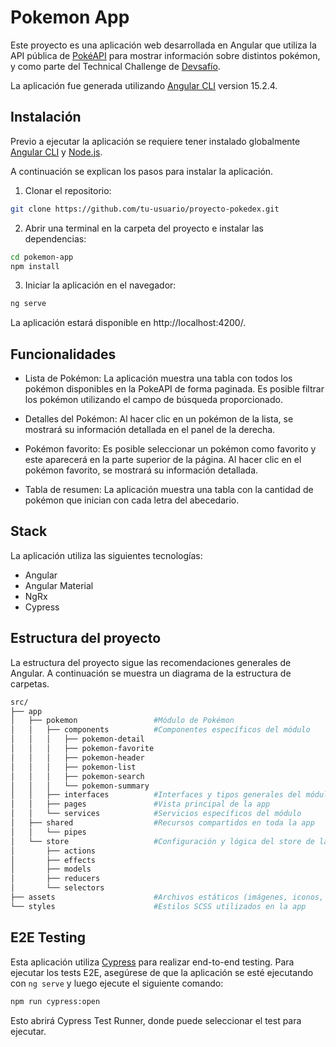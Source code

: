 # Pokemon App

Este proyecto es una aplicación web desarrollada en Angular que utiliza la API pública de [PokéAPI](https://pokeapi.co/) para mostrar información sobre distintos pokémon, y como parte del Technical Challenge de [Devsafío](https://devsafio.com/).

La aplicación fue generada utilizando [Angular CLI](https://github.com/angular/angular-cli) version 15.2.4.

## Instalación

Previo a ejecutar la aplicación se requiere tener instalado globalmente [Angular CLI](https://github.com/angular/angular-cli) y [Node.js](https://nodejs.org/).

A continuación se explican los pasos para instalar la aplicación.

1. Clonar el repositorio:

```bash
git clone https://github.com/tu-usuario/proyecto-pokedex.git
```

2. Abrir una terminal en la carpeta del proyecto e instalar las dependencias:

```bash
cd pokemon-app
npm install
```

3. Iniciar la aplicación en el navegador:

```bash
ng serve
```

La aplicación estará disponible en http://localhost:4200/.

## Funcionalidades

- Lista de Pokémon: La aplicación muestra una tabla con todos los pokémon disponibles en la PokeAPI de forma paginada. Es posible filtrar los pokémon utilizando el campo de búsqueda proporcionado.

- Detalles del Pokémon: Al hacer clic en un pokémon de la lista, se mostrará su información detallada en el panel de la derecha.

- Pokémon favorito: Es posible seleccionar un pokémon como favorito y este aparecerá en la parte superior de la página. Al hacer clic en el pokémon favorito, se mostrará su información detallada.

- Tabla de resumen: La aplicación muestra una tabla con la cantidad de pokémon que inician con cada letra del abecedario.

## Stack

La aplicación utiliza las siguientes tecnologías:

- Angular
- Angular Material
- NgRx
- Cypress

## Estructura del proyecto

La estructura del proyecto sigue las recomendaciones generales de Angular. A continuación se muestra un diagrama de la estructura de carpetas.

```bash
src/
├── app
│   ├── pokemon 				#Módulo de Pokémon
│   │   ├── components			#Componentes específicos del módulo
│   │   │   ├── pokemon-detail
│   │   │   ├── pokemon-favorite
│   │   │   ├── pokemon-header
│   │   │   ├── pokemon-list
│   │   │   ├── pokemon-search
│   │   │   └── pokemon-summary
│   │   ├── interfaces			#Interfaces y tipos generales del módulo
│   │   ├── pages				#Vista principal de la app
│   │   └── services			#Servicios específicos del módulo
│   ├── shared					#Recursos compartidos en toda la app
│   │   └── pipes
│   └── store					#Configuración y lógica del store de la app
│       ├── actions
│       ├── effects
│       ├── models
│       ├── reducers
│       └── selectors
├── assets						#Archivos estáticos (imágenes, iconos, etc.)
└── styles						#Estilos SCSS utilizados en la app
```

## E2E Testing

Esta aplicación utiliza [Cypress](https://www.cypress.io/) para realizar end-to-end testing. Para ejecutar los tests E2E, asegúrese de que la aplicación se esté ejecutando con `ng serve` y luego ejecute el siguiente comando:

```bash
npm run cypress:open
```

Esto abrirá Cypress Test Runner, donde puede seleccionar el test para ejecutar.
